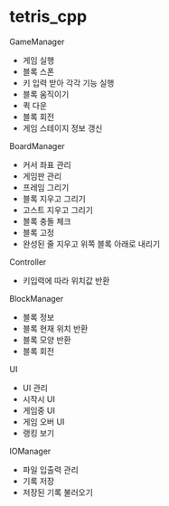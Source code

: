 # tetris_cpp

GameManager
 - 게임 실행
 - 블록 스폰
 - 키 입력 받아 각각 기능 실행
  - 블록 움직이기
  - 퀵 다운
  - 블록 회전
 - 게임 스테이지 정보 갱신
 
BoardManager
 - 커서 좌표 관리
 - 게임판 관리
 - 프레임 그리기
 - 블록 지우고 그리기
 - 고스트 지우고 그리기
 - 블록 충돌 체크
 - 블록 고정
 - 완성된 줄 지우고 위쪽 블록 아래로 내리기

Controller
 - 키입력에 따라 위치값 반환 

BlockManager
 - 블록 정보
 - 블록 현재 위치 반환
 - 블록 모양 반환
 - 블록 회전

UI
 - UI 관리
 - 시작시 UI
 - 게임중 UI
 - 게임 오버 UI
  - 랭킹 보기

 IOManager
  - 파일 입출력 관리
   - 기록 저장
   - 저장된 기록 불러오기